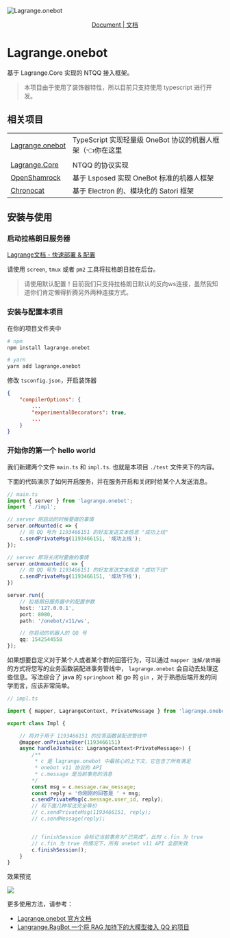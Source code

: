 
![Lagrange.onebot](https://socialify.git.ci/LSTM-Kirigaya/Lagrange.onebot/image?description=1&font=Jost&forks=1&issues=1&language=1&logo=https%3A%2F%2Fpicx.zhimg.com%2F80%2Fv2-bdae55043d61d7bcfeeabead6e953959_1440w.jpeg%3Fsource%3Dd16d100b&name=1&pattern=Circuit%20Board&pulls=1&stargazers=1&theme=Light)

<div align="center">

[Document | 文档](https://document.kirigaya.cn/blogs/lagrange.onebot/main.html)
</div>



# Lagrange.onebot

基于 Lagrange.Core 实现的 NTQQ 接入框架。

> 本项目由于使用了装饰器特性，所以目前只支持使用 typescript 进行开发。

## 相关项目

<table>
<tr>
  <td><a href="https://github.com/LSTM-Kirigaya/Lagrange.onebot">Lagrange.onebot</a></td>
  <td> TypeScript 实现轻量级 OneBot 协议的机器人框架（👈你在这里</td>
</tr>
<tr>
  <td><a href="https://github.com/LagrangeDev/Lagrange.Core">Lagrange.Core</a></td>
  <td>NTQQ 的协议实现</td>
</tr>
<tr>
  <td><a href="https://github.com/whitechi73/OpenShamrock">OpenShamrock</a></td>
  <td>基于 Lsposed 实现 OneBot 标准的机器人框架</td>
</tr>
<tr>
  <td><a href="https://github.com/chrononeko/chronocat">Chronocat</a></td>
  <td>基于 Electron 的、模块化的 Satori 框架</td>
</tr>
</table>

## 安装与使用

### 启动拉格朗日服务器

[Lagrange文档 - 快速部署 & 配置](https://lagrangedev.github.io/Lagrange.Doc/Lagrange.OneBot/Config/)

请使用 `screen`, `tmux` 或者 `pm2` 工具将拉格朗日挂在后台。

> 请使用默认配置！目前我们只支持拉格朗日默认的反向ws连接，虽然我知道你们肯定懒得折腾另外两种连接方式。


### 安装与配置本项目

在你的项目文件夹中
```bash
# npm
npm install lagrange.onebot

# yarn
yarn add lagrange.onebot
```
修改 `tsconfig.json`，开启装饰器

```json
{
    "compilerOptions": {
        ...
        "experimentalDecorators": true,
        ...
    }
}
```

### 开始你的第一个 hello world

我们新建两个文件 `main.ts` 和 `impl.ts`. 也就是本项目 `./test` 文件夹下的内容。

下面的代码演示了如何开启服务，并在服务开启和关闭时给某个人发送消息。

```typescript
// main.ts
import { server } from 'lagrange.onebot';
import './impl';

// server 刚启动的时候要做的事情
server.onMounted(c => {
    // 向 QQ 号为 1193466151 的好友发送文本信息 "成功上线"
    c.sendPrivateMsg(1193466151, '成功上线');
});

// server 即将关闭时要做的事情
server.onUnmounted(c => {
    // 向 QQ 号为 1193466151 的好友发送文本信息 "成功下线"
    c.sendPrivateMsg(1193466151, '成功下线');
})

server.run({
    // 拉格朗日服务器中的配置参数
    host: '127.0.0.1',
    port: 8080,
    path: '/onebot/v11/ws',

    // 你启动的机器人的 QQ 号
    qq: 1542544558
});
```

如果想要自定义对于某个人或者某个群的回答行为，可以通过 `mapper 注解/装饰器` 的方式将您写的业务函数装配进事务管线中， `lagrange.onebot` 会自动去处理这些信息。写法综合了 java 的 `springboot` 和 go 的 `gin` ，对于熟悉后端开发的同学而言，应该非常简单。

```typescript
// impl.ts

import { mapper, LagrangeContext, PrivateMessage } from 'lagrange.onebot';

export class Impl {

    // 将对于用于 1193466151 的应答函数装配进管线中
    @mapper.onPrivateUser(1193466151)
    async handleJinhui(c: LagrangeContext<PrivateMessage>) {
        /**
         * c 是 lagrange.onebot 中最核心的上下文，它包含了所有满足 
         * onebot v11 协议的 API
         * c.message 是当前事务的消息
        */
        const msg = c.message.raw_message;
        const reply = '你刚刚的回答是 ' + msg;
        c.sendPrivateMsg(c.message.user_id, reply);
        // 和下面几种写法完全等价
        // c.sendPrivateMsg(1193466151, reply);
        // c.sendMessage(reply);


        // finishSession 会标记当前事务为“已完成”，此时 c.fin 为 true
        // c.fin 为 true 的情况下，所有 onebot v11 API 全部失效
        c.finishSession();
    }
}
```

效果预览

![](https://picx.zhimg.com/80/v2-582932c3b84177184ce83aa8d12ee94b_1440w.png)

更多使用方法，请参考：
- [Lagrange.onebot 官方文档](https://document.kirigaya.cn/blogs/lagrange.onebot/main.html)
- [Langrange.RagBot 一个将 RAG 加持下的大模型接入 QQ 的项目](https://github.com/LSTM-Kirigaya/Lagrange.RagBot)